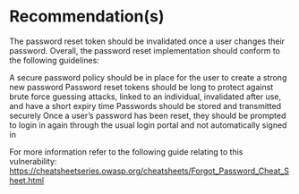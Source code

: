 # Recommendation(s)

The password reset token should be invalidated once a user changes their password. Overall, the password reset implementation should conform to the following guidelines:

A secure password policy should be in place for the user to create a strong new password
Password reset tokens should be long to protect against brute force guessing attacks, linked to an individual, invalidated after use, and have a short expiry time
Passwords should be stored and transmitted securely
Once a user’s password has been reset, they should be prompted to login in again through the usual login portal and not automatically signed in

For more information refer to the following guide relating to this vulnerability:
<https://cheatsheetseries.owasp.org/cheatsheets/Forgot_Password_Cheat_Sheet.html>
